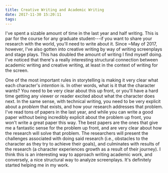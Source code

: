 ```yaml
---
title: Creative Writing and Academic Writing
date: 2017-11-30 15:20:11
tags:
---
```

I've spent a sizable amount of time in the last year and half writing. This is
par for the course for any graduate student---if you want to share your
research with the world, you'll need to write about it. Since ~May of 2017,
however, I've also gotten into creative writing by way of writing screenplays
and stage plays. This has doubled the amount of writing I find myself doing.
I've noticed that there's a really interesting structural connection between
academic writing and creative writing, at least in the context of writing for
the screen.

One of the most important rules in storytelling is making it very clear what
each character's _intention_ is.  In other words, what is it that the character
wants? You need to be very clear about this up front, or you'll have a hard
time getting any viewer or reader excited about what the character does next.
In the same sense, with technical writing, you need to be very explicit about a
_problem_ that exists, and how your research addresses that problem. I've read
tons of papers in the last year, and while you can write a good paper without
being incredibly explicit about the problem up front, you won't write a great
paper this way. The best papers are the ones that give me a fantastic sense for
the problem up front, and are very clear about how the research will solve that
problem. The researchers will present the challenges associated with doing said
research (i.e., obstacles to the character as they try to achieve their goals),
and culminates with results of the research (a character experiences growth as
a result of their journey). I think this is an interesting way to approach
writing academic work, and conversely, a nice structural way to analyze
screenplays. It's definitely started helping me in my work. 
